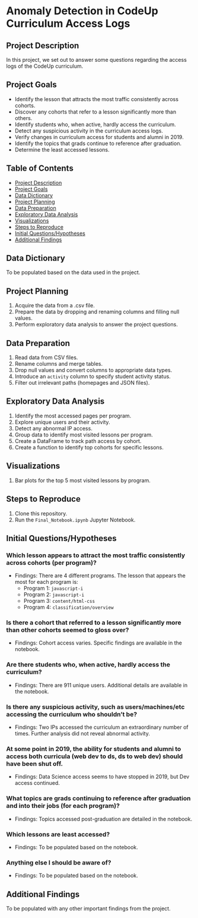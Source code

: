 # Anomaly Detection in CodeUp Curriculum Access Logs

## Project Description
In this project, we set out to answer some questions regarding the access logs of the CodeUp curriculum.

## Project Goals
- Identify the lesson that attracts the most traffic consistently across cohorts.
- Discover any cohorts that refer to a lesson significantly more than others.
- Identify students who, when active, hardly access the curriculum.
- Detect any suspicious activity in the curriculum access logs.
- Verify changes in curriculum access for students and alumni in 2019.
- Identify the topics that grads continue to reference after graduation.
- Determine the least accessed lessons.

## Table of Contents
- [Project Description](#project-description)
- [Project Goals](#project-goals)
- [Data Dictionary](#data-dictionary)
- [Project Planning](#project-planning)
- [Data Preparation](#data-preparation)
- [Exploratory Data Analysis](#exploratory-data-analysis)
- [Visualizations](#visualizations)
- [Steps to Reproduce](#steps-to-reproduce)
- [Initial Questions/Hypotheses](#initial-questionshypotheses)
- [Additional Findings](#additional-findings)

## Data Dictionary
To be populated based on the data used in the project.

## Project Planning
1. Acquire the data from a .csv file.
2. Prepare the data by dropping and renaming columns and filling null values.
3. Perform exploratory data analysis to answer the project questions.

## Data Preparation
1. Read data from CSV files.
2. Rename columns and merge tables.
3. Drop null values and convert columns to appropriate data types.
4. Introduce an `activity` column to specify student activity status.
5. Filter out irrelevant paths (homepages and JSON files).

## Exploratory Data Analysis
1. Identify the most accessed pages per program.
2. Explore unique users and their activity.
3. Detect any abnormal IP access.
4. Group data to identify most visited lessons per program.
5. Create a DataFrame to track path access by cohort.
6. Create a function to identify top cohorts for specific lessons.

## Visualizations
1. Bar plots for the top 5 most visited lessons by program.

## Steps to Reproduce
1. Clone this repository.
2. Run the `Final_Notebook.ipynb` Jupyter Notebook.

## Initial Questions/Hypotheses
### Which lesson appears to attract the most traffic consistently across cohorts (per program)?
- Findings: There are 4 different programs. The lesson that appears the most for each program is:
  - Program 1: `javascript-i`
  - Program 2: `javascript-i`
  - Program 3: `content/html-css`
  - Program 4: `classification/overview`

### Is there a cohort that referred to a lesson significantly more than other cohorts seemed to gloss over?
- Findings: Cohort access varies. Specific findings are available in the notebook.

### Are there students who, when active, hardly access the curriculum?
- Findings: There are 911 unique users. Additional details are available in the notebook.

### Is there any suspicious activity, such as users/machines/etc accessing the curriculum who shouldn’t be?
- Findings: Two IPs accessed the curriculum an extraordinary number of times. Further analysis did not reveal abnormal activity.

### At some point in 2019, the ability for students and alumni to access both curricula (web dev to ds, ds to web dev) should have been shut off.
- Findings: Data Science access seems to have stopped in 2019, but Dev access continued.

### What topics are grads continuing to reference after graduation and into their jobs (for each program)?
- Findings: Topics accessed post-graduation are detailed in the notebook.

### Which lessons are least accessed?
- Findings: To be populated based on the notebook.

### Anything else I should be aware of?
- Findings: To be populated based on the notebook.

## Additional Findings
To be populated with any other important findings from the project.